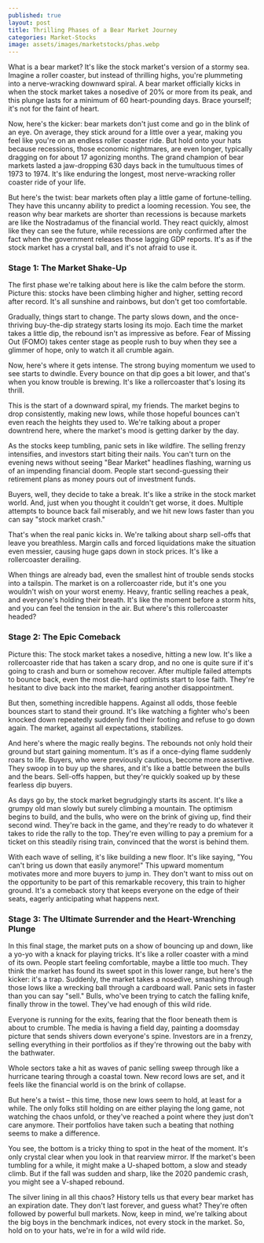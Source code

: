 ```yaml
---
published: true
layout: post
title: Thrilling Phases of a Bear Market Journey
categories: Market-Stocks
image: assets/images/marketstocks/phas.webp
---
```


What is a bear market? It's like the stock market's version of a stormy sea. Imagine a roller coaster, but instead of thrilling highs, you're plummeting into a nerve-wracking downward spiral. A bear market officially kicks in when the stock market takes a nosedive of 20% or more from its peak, and this plunge lasts for a minimum of 60 heart-pounding days. Brace yourself; it's not for the faint of heart.

Now, here's the kicker: bear markets don't just come and go in the blink of an eye. On average, they stick around for a little over a year, making you feel like you're on an endless roller coaster ride. But hold onto your hats because recessions, those economic nightmares, are even longer, typically dragging on for about 17 agonizing months. The grand champion of bear markets lasted a jaw-dropping 630 days back in the tumultuous times of 1973 to 1974. It's like enduring the longest, most nerve-wracking roller coaster ride of your life.

But here's the twist: bear markets often play a little game of fortune-telling. They have this uncanny ability to predict a looming recession. You see, the reason why bear markets are shorter than recessions is because markets are like the Nostradamus of the financial world. They react quickly, almost like they can see the future, while recessions are only confirmed after the fact when the government releases those lagging GDP reports. It's as if the stock market has a crystal ball, and it's not afraid to use it.

### Stage 1: The Market Shake-Up
The first phase we're talking about here is like the calm before the storm. Picture this: stocks have been climbing higher and higher, setting record after record. It's all sunshine and rainbows, but don't get too comfortable.

Gradually, things start to change. The party slows down, and the once-thriving buy-the-dip strategy starts losing its mojo. Each time the market takes a little dip, the rebound isn't as impressive as before. Fear of Missing Out (FOMO) takes center stage as people rush to buy when they see a glimmer of hope, only to watch it all crumble again.

Now, here's where it gets intense. The strong buying momentum we used to see starts to dwindle. Every bounce on that dip goes a bit lower, and that's when you know trouble is brewing. It's like a rollercoaster that's losing its thrill.

This is the start of a downward spiral, my friends. The market begins to drop consistently, making new lows, while those hopeful bounces can't even reach the heights they used to. We're talking about a proper downtrend here, where the market's mood is getting darker by the day.

As the stocks keep tumbling, panic sets in like wildfire. The selling frenzy intensifies, and investors start biting their nails. You can't turn on the evening news without seeing "Bear Market" headlines flashing, warning us of an impending financial doom. People start second-guessing their retirement plans as money pours out of investment funds.

Buyers, well, they decide to take a break. It's like a strike in the stock market world. And, just when you thought it couldn't get worse, it does. Multiple attempts to bounce back fail miserably, and we hit new lows faster than you can say "stock market crash."

That's when the real panic kicks in. We're talking about sharp sell-offs that leave you breathless. Margin calls and forced liquidations make the situation even messier, causing huge gaps down in stock prices. It's like a rollercoaster derailing.

When things are already bad, even the smallest hint of trouble sends stocks into a tailspin. The market is on a rollercoaster ride, but it's one you wouldn't wish on your worst enemy.
Heavy, frantic selling reaches a peak, and everyone's holding their breath. It's like the moment before a storm hits, and you can feel the tension in the air. But where's this rollercoaster headed? 

### Stage 2: The Epic Comeback
Picture this: The stock market takes a nosedive, hitting a new low. It's like a rollercoaster ride that has taken a scary drop, and no one is quite sure if it's going to crash and burn or somehow recover. After multiple failed attempts to bounce back, even the most die-hard optimists start to lose faith. They're hesitant to dive back into the market, fearing another disappointment.

But then, something incredible happens. Against all odds, those feeble bounces start to stand their ground. It's like watching a fighter who's been knocked down repeatedly suddenly find their footing and refuse to go down again. The market, against all expectations, stabilizes.

And here's where the magic really begins. The rebounds not only hold their ground but start gaining momentum. It's as if a once-dying flame suddenly roars to life. Buyers, who were previously cautious, become more assertive. They swoop in to buy up the shares, and it's like a battle between the bulls and the bears. Sell-offs happen, but they're quickly soaked up by these fearless dip buyers.

As days go by, the stock market begrudgingly starts its ascent. It's like a grumpy old man slowly but surely climbing a mountain. The optimism begins to build, and the bulls, who were on the brink of giving up, find their second wind. They're back in the game, and they're ready to do whatever it takes to ride the rally to the top. They're even willing to pay a premium for a ticket on this steadily rising train, convinced that the worst is behind them.

With each wave of selling, it's like building a new floor. It's like saying, "You can't bring us down that easily anymore!" This upward momentum motivates more and more buyers to jump in. They don't want to miss out on the opportunity to be part of this remarkable recovery, this train to higher ground. It's a comeback story that keeps everyone on the edge of their seats, eagerly anticipating what happens next.

### Stage 3: The Ultimate Surrender and the Heart-Wrenching Plunge
In this final stage, the market puts on a show of bouncing up and down, like a yo-yo with a knack for playing tricks. It's like a roller coaster with a mind of its own. People start feeling comfortable, maybe a little too much. They think the market has found its sweet spot in this lower range, but here's the kicker: it's a trap.
Suddenly, the market takes a nosedive, smashing through those lows like a wrecking ball through a cardboard wall. Panic sets in faster than you can say "sell." Bulls, who've been trying to catch the falling knife, finally throw in the towel. They've had enough of this wild ride.

Everyone is running for the exits, fearing that the floor beneath them is about to crumble. The media is having a field day, painting a doomsday picture that sends shivers down everyone's spine. Investors are in a frenzy, selling everything in their portfolios as if they're throwing out the baby with the bathwater.

Whole sectors take a hit as waves of panic selling sweep through like a hurricane tearing through a coastal town. New record lows are set, and it feels like the financial world is on the brink of collapse.

But here's a twist – this time, those new lows seem to hold, at least for a while. The only folks still holding on are either playing the long game, not watching the chaos unfold, or they've reached a point where they just don't care anymore. Their portfolios have taken such a beating that nothing seems to make a difference.

You see, the bottom is a tricky thing to spot in the heat of the moment. It's only crystal clear when you look in that rearview mirror. If the market's been tumbling for a while, it might make a U-shaped bottom, a slow and steady climb. But if the fall was sudden and sharp, like the 2020 pandemic crash, you might see a V-shaped rebound.

The silver lining in all this chaos? History tells us that every bear market has an expiration date. They don't last forever, and guess what? They're often followed by powerful bull markets. Now, keep in mind, we're talking about the big boys in the benchmark indices, not every stock in the market.
So, hold on to your hats, we're in for a wild wild ride.
